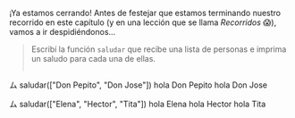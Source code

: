 ¡Ya estamos cerrando! Antes de festejar que estamos terminando nuestro recorrido en este capítulo (y en una lección que se llama _Recorridos_ :scream:), vamos a ir despidiéndonos...

> Escribí la función `saludar` que recibe una lista de personas e imprima un saludo para cada una de ellas.
>
> ``` python
ム saludar(["Don Pepito", "Don Jose"])
hola Don Pepito
hola Don Jose
>
ム saludar(["Elena", "Hector", "Tita"])
hola Elena
hola Hector
hola Tita
```

